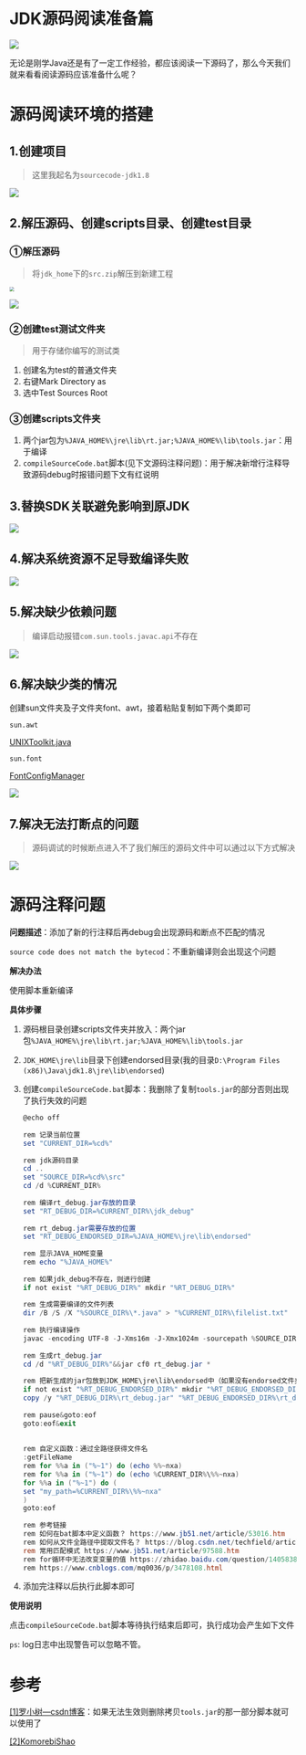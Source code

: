 # JDK源码阅读准备篇

![](../../../img/jdk/1.8/0-ready/0.title.png)

无论是刚学Java还是有了一定工作经验，都应该阅读一下源码了，那么今天我们就来看看阅读源码应该准备什么呢？





# 源码阅读环境的搭建

## 1.创建项目

> 这里我起名为`sourcecode-jdk1.8`

![](../../../img/jdk/1.8/0-ready/0.ready1.png)





## 2.解压源码、创建scripts目录、创建test目录

### ①解压源码

> 将`jdk_home`下的`src.zip`解压到新建工程

<img src="../../../img/jdk/1.8/0-ready/0.ready2.png" style="zoom:50%;" />

![](../../../img/jdk/1.8/0-ready/0.ready3.png)



### ②创建test测试文件夹

> 用于存储你编写的测试类

1. 创建名为test的普通文件夹
2. 右键Mark Directory as
3. 选中Test Sources Root



### ③创建scripts文件夹

1. 两个jar包为`%JAVA_HOME%\jre\lib\rt.jar;%JAVA_HOME%\lib\tools.jar`：用于编译
2. `compileSourceCode.bat`脚本(见下文源码注释问题)：用于解决新增行注释导致源码debug时报错问题下文有红说明



## 3.替换SDK关联避免影响到原JDK

![ ](../../../img/jdk/1.8/0-ready/0.ready4.png)



## 4.解决系统资源不足导致编译失败

![](../../../img/jdk/1.8/0-ready/0.ready5.png)



## 5.解决缺少依赖问题

> 编译启动报错`com.sun.tools.javac.api`不存在

![](../../../img/jdk/1.8/0-ready/0.ready6.png)



## 6.解决缺少类的情况

创建sun文件夹及子文件夹font、awt，接着粘贴复制如下两个类即可

`sun.awt`

[UNIXToolkit.java](http://hg.openjdk.java.net/jdk8u/jdk8u/jdk/file/c0dd958bb895/src/solaris/classes/sun/awt/UNIXToolkit.java)

`sun.font`

[FontConfigManager](http://hg.openjdk.java.net/jdk8u/jdk8u/jdk/file/c0dd958bb895/src/solaris/classes/sun/font/FontConfigManager.java)

![](../../../img/jdk/1.8/0-ready/0.ready7.png)





## 7.解决无法打断点的问题

> 源码调试的时候断点进入不了我们解压的源码文件中可以通过以下方式解决

![](../../../img/jdk/1.8/0-ready/0.ready8.png)



# 源码注释问题

**问题描述**：添加了新的行注释后再debug会出现源码和断点不匹配的情况

`source code does not match the bytecod`：不重新编译则会出现这个问题

**解决办法**

使用脚本重新编译

**具体步骤**

1. 源码根目录创建scripts文件夹并放入：两个jar包`%JAVA_HOME%\jre\lib\rt.jar;%JAVA_HOME%\lib\tools.jar`

2. `JDK_HOME\jre\lib`目录下创建endorsed目录(我的目录`D:\Program Files (x86)\Java\jdk1.8\jre\lib\endorsed`)

3. 创建`compileSourceCode.bat`脚本：我删除了复制`tools.jar`的部分否则出现了执行失效的问题

   ```powershell
   @echo off
    
   rem 记录当前位置
   set "CURRENT_DIR=%cd%"
    
   rem jdk源码目录
   cd ..
   set "SOURCE_DIR=%cd%\src"
   cd /d %CURRENT_DIR%
    
   rem 编译rt_debug.jar存放的目录
   set "RT_DEBUG_DIR=%CURRENT_DIR%\jdk_debug"
    
   rem rt_debug.jar需要存放的位置
   set "RT_DEBUG_ENDORSED_DIR=%JAVA_HOME%\jre\lib\endorsed"
    
   rem 显示JAVA_HOME变量
   rem echo "%JAVA_HOME%"
    
   rem 如果jdk_debug不存在，则进行创建
   if not exist "%RT_DEBUG_DIR%" mkdir "%RT_DEBUG_DIR%"
    
   rem 生成需要编译的文件列表
   dir /B /S /X "%SOURCE_DIR%\*.java" > "%CURRENT_DIR%\filelist.txt"
    
   rem 执行编译操作 
   javac -encoding UTF-8 -J-Xms16m -J-Xmx1024m -sourcepath %SOURCE_DIR% -cp rt.jar;tools.jar -d %RT_DEBUG_DIR% -g @filelist.txt >> log.txt 2>&1
    
   rem 生成rt_debug.jar
   cd /d "%RT_DEBUG_DIR%"&&jar cf0 rt_debug.jar *
    
   rem 把新生成的jar包放到JDK_HOME\jre\lib\endorsed中（如果没有endorsed文件夹，则手动创建）
   if not exist "%RT_DEBUG_ENDORSED_DIR%" mkdir "%RT_DEBUG_ENDORSED_DIR%"
   copy /y "%RT_DEBUG_DIR%\rt_debug.jar" "%RT_DEBUG_ENDORSED_DIR%\rt_debug.jar"
    
   rem pause&goto:eof
   goto:eof&exit
    
    
   rem 自定义函数：通过全路径获得文件名
   :getFileName
   rem for %%a in ("%~1") do (echo %%~nxa)
   rem for %%a in ("%~1") do (echo %CURRENT_DIR%\%%~nxa)
   for %%a in ("%~1") do (
   set "my_path=%CURRENT_DIR%\%%~nxa"
   )
   goto:eof
    
   rem 参考链接
   rem 如何在bat脚本中定义函数？ https://www.jb51.net/article/53016.htm
   rem 如何从文件全路径中提取文件名？ https://blog.csdn.net/techfield/article/details/83061295
   rem 常用匹配模式 https://www.jb51.net/article/97588.htm
   rem for循环中无法改变变量的值 https://zhidao.baidu.com/question/140583844767053805.html
   rem https://www.cnblogs.com/mq0036/p/3478108.html
   ```

4. 添加完注释以后执行此脚本即可



**使用说明**

点击`compileSourceCode.bat`脚本等待执行结束后即可，执行成功会产生如下文件





`ps`: log日志中出现警告可以忽略不管。



# 参考

[[1]罗小树—csdn博客](https://blog.csdn.net/u010999809/article/details/102762142)：如果无法生效则删除拷贝`tools.jar`的那一部分脚本就可以使用了

[[2]KomorebiShao](http://www.komorebishao.com/2020/idea-java-jdk-funyard/)
